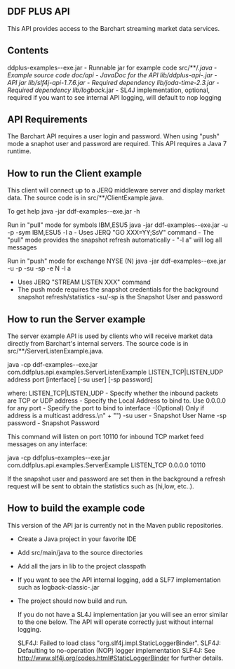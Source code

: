 
DDF PLUS API
-----------
  This API provides access to the Barchart streaming market data services. 

Contents
-------- 
ddplus-examples-<version>-exe.jar - Runnable jar for example code
src/**/*.java                     - Example source code
doc/api                           - JavaDoc for the API
lib/ddplus-api-<version>.jar      - API jar
lib/slf4j-api-1.7.6.jar           - Required dependency
lib/joda-time-2.3.jar             - Required dependency
lib/logback*.jar                  - SL4J implementation, optional, required if you want to see internal API logging, will default to nop logging

API Requirements
----------------
 The Barchart API requires a user login and password.  When using "push" mode a snaphot user and password are required.
This API requires a Java 7 runtime.
 
How to run the Client example
-----------------------------
  This client will connect up to a JERQ middleware server and display market data.
The source code is in src/**/ClientExample.java.  

To get help
  java -jar  ddf-examples-<version>-exe.jar -h
  
Run in "pull" mode for symbols IBM,ESU5
  java -jar ddf-examples-<version>-exe.jar -u <user> -p <pass>  -sym IBM,ESU5  -l a
	- Uses JERQ "GO XXX=YY;SsV" command
    - The "pull" mode provides the snapshot refresh automatically
    - "-l a" will log all messages
    
Run in "push" mode for exchange NYSE (N) 
  java -jar ddf-examples-<version>-exe.jar -u <feed user>  -p <pass>  -su <snapshot user> -sp <pass> -e N  -l a

   - Uses JERQ "STREAM LISTEN XXX" command
   - The push mode requires the snapshot credentials for the background snapshot refresh/statistics
   -su/-sp is the Snapshot User and password


How to run the Server example
-----------------------------
  The server example API is used by clients who will receive market data directly from Barchart's internal servers.
The source code is in src/**/ServerListenExample.java.  

  java -cp ddf-examples-<version>-exe.jar com.ddfplus.api.examples.ServerListenExample LISTEN_TCP|LISTEN_UDP address port [interface] [-su user] [-sp password]

where:
  LISTEN_TCP|LISTEN_UDP - Specify whether the inbound packets are TCP or UDP
  address               - Specify the Local Address to bind to. Use 0.0.0.0 for any
  port                  - Specify the port to bind to
  interface             -(Optional) Only if address is a multicast address.\n" + "")
  -su user              - Snapshot User Name
  -sp password          - Snapshot Password
    
  This command will listen on port 10110 for inbound TCP market feed messages on any interface:
  
   java -cp ddfplus-examples-<version>-exe.jar com.ddfplus.api.examples.ServerExample LISTEN_TCP  0.0.0.0  10110
   
   If the snapshot user and password are set then in the background a refresh request will be sent to obtain the statistics such as (hi,low, etc..).
   
How to build the example code
-----------------------------
 This version of the API jar is currently not in the Maven public repositories.
 
- Create a Java project in your favorite IDE
- Add src/main/java to the source directories
- Add all the jars in lib to the project classpath
- If you want to see the API internal logging, add a SLF7 implementation such as logback-classic-<version>.jar
- The project should now build and run.

  If you do not have a SL4J implementation jar you will see an error similar to the one below.  The API will operate correctly just without internal logging.
  
  SLF4J: Failed to load class "org.slf4j.impl.StaticLoggerBinder".
  SLF4J: Defaulting to no-operation (NOP) logger implementation
  SLF4J: See http://www.slf4j.org/codes.html#StaticLoggerBinder for further details.


  